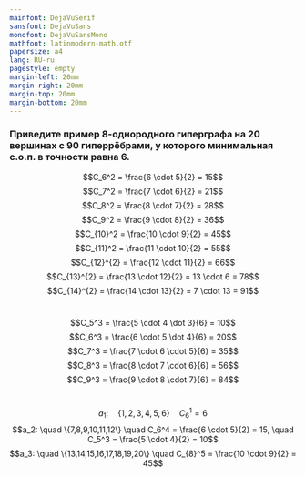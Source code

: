 ```yaml
---
mainfont: DejaVuSerif
sansfont: DejaVuSans
monofont: DejaVuSansMono
mathfont: latinmodern-math.otf
papersize: a4
lang: RU-ru
pagestyle: empty
margin-left: 20mm
margin-right: 20mm
margin-top: 20mm
margin-bottom: 20mm
---
```


### Приведите пример 8-однородного гиперграфа на 20 вершинах с 90 гиперрёбрами, у которого минимальная с.о.п. в точности равна 6.

$$C_6^2 = \frac{6 \cdot 5}{2} = 15$$
$$C_7^2 = \frac{7 \cdot 6}{2} = 21$$
$$C_8^2 = \frac{8 \cdot 7}{2} = 28$$
$$C_9^2 = \frac{9 \cdot 8}{2} = 36$$
$$C_{10}^2 = \frac{10 \cdot 9}{2} = 45$$
$$C_{11}^2 = \frac{11 \cdot 10}{2} = 55$$
$$C_{12}^{2} = \frac{12 \cdot 11}{2} = 66$$
$$C_{13}^{2} = \frac{13 \cdot 12}{2} = 13 \cdot 6 = 78$$
$$C_{14}^{2} = \frac{14 \cdot 13}{2} = 7 \cdot 13 = 91$$

# 
$$C_5^3 = \frac{5 \cdot 4 \dot 3}{6} = 10$$
$$C_6^3 = \frac{6 \cdot 5 \dot 4}{6} = 20$$
$$C_7^3 = \frac{7 \cdot 6 \cdot 5}{6} = 35$$
$$C_8^3 = \frac{8 \cdot 7 \cdot 6}{6} = 56$$
$$C_9^3 = \frac{9 \cdot 8 \cdot 7}{6} = 84$$

# 
$$a_1: \quad \{1,2,3,4,5,6\} \quad C_6^1=6$$
$$a_2: \quad \{7,8,9,10,11,12\} \quad C_6^4 = \frac{6 \cdot 5}{2} = 15, \quad C_5^3 = \frac{5 \cdot 4}{2} = 10$$
$$a_3: \quad \{13,14,15,16,17,18,19,20\} \quad C_{8}^5 = \frac{10 \cdot 9}{2} = 45$$
